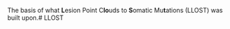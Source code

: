 The basis of what **L**esion Point C**lo**uds to **S**omatic Mu**t**ations (LLOST) was built upon.# LLOST 
